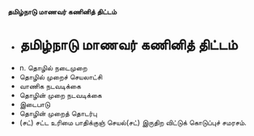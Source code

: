 **தமிழ்நாடு மாணவர் கணினித் திட்டம்**
- # தமிழ்நாடு மாணவர் கணினித் திட்டம்
- n. தொழில் நடைமுறை
- தொழில் முறைச் செயலாட்சி
- வாணிக நடவடிக்கை
- தொழின் முறை நடவடிக்கை
- இடைபாடு
- தொழின் முறைத் தொடர்பு
- (சட்) சட்ட உரிமை பாதிக்குஞ் செயல்(சட்) இருதிற விட்டுக் கொடுப்புச் சமரசம்.

